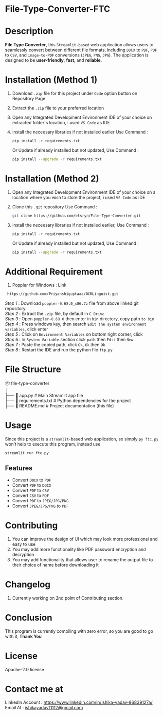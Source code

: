 # File-Type-Converter-FTC

# Description
**File Type Converter**, this `Streamlit-based` web application allows users to seamlessly convert between different file formats, including `DOCX` to `PDF`, `PDF` to `CSV`, and `image-to-PDF` conversions (`JPEG`, `PNG`, `JPG`). The application is designed to be **user-friendly**, **fast**, and **reliable**.

# Installation (Method 1)
1. Download `.zip` file for this project under `Code` option button on Repository Page
2. Extract the `.zip` file to your preferred location
3. Open any Integrated Development Environment IDE of your choice on extracted folder's location, i used `VS Code` as IDE
4. Install the neceesary libraries if not installed earlier
   Use Command :
   ```bash
   pip install -r requirements.txt
   ```

   Or Update if already installed but not updated, Use Command :
   ```bash
   pip install --upgrade -r requirements.txt
   ```
# Installation (Method 2)
1. Open any Integrated Development Environment IDE of your choice on a location where you wish to store the project, i used `VS Code` as IDE
2. Clone this `.git` repository
   Use Command :
   ```bash
   git clone https://github.com/etsryn/File-Type-Converter.git
   ```
3. Install the neceesary libraries if not installed earlier, Use Command :
   ```bash
   pip install -r requirements.txt
   ```

   Or Update if already installed but not updated, Use Command :
   ```bash
   pip install --upgrade -r requirements.txt
   ```

# Additional Requirement
1. Poppler for Windows : Link
  ```bash
   https://github.com/Priyanshiguptaaa/OCRLinguist.git
   ```
*Step 1* : Download `poppler-0.68.0_x86.7z` file from above linked git repository.<br />
*Step 2* : Extract the `.zip` file, by default in `C Drive`<br />
*Step 3* : Open `poppler-0.68.0` then enter in `bin` directory, copy path `to bin`<br />
*Step 4* : Press windows key, then search `Edit the system environment variables`, click enter<br />
*Step 5* : Click on `Environment Variables` on bottom right corner, click<br />
*Step 6* : In `System Variable` section click `path` then `Edit` then `New`<br />
*Step 7* : Paste the copied path, click `Ok`, `Ok` then `Ok`<br />
*Step 8* : Restart the IDE and run the python file `ftp.py`   

# File Structure
📦 file-type-converter<br />
│<br />
├── 📜 app.py                 # Main Streamlit app file<br />
├── 📜 requirements.txt        # Python dependencies for the project<br />
├── 📜 README.md               # Project documentation (this file)<br />

# Usage
Since this project is a `streamlit`-based web application, so simply `py ftc.py` won't help to execute this program, instead use
   ```bash
   streamlit run ftc.py
```
## Features

- Convert `DOCX` to `PDF`
- Convert `PDF` to `DOCX`
- Convert `PDF` to `CSV`
- Convert `CSV` to `PDF`
- Convert `PDF` to `JPEG/JPG/PNG`
- Convert `JPEG/JPG/PNG` to `PDF`

# Contributing
1. You can improve the design of UI which may look more professional and easy to use
2. You may add more functionality like PDF password encryption and decryption
3. You may add functionality that allows user to rename the output file to their choice of name before downloading it

# Changelog
1. Currently working on 2nd point of Contributing section.

# Conclusion
This program is currently compiling with zero error, so you are good to go with it, **Thank You**

# License
Apache-2.0 license

# Contact me at
LinkedIn Account : https://www.linkedin.com/in/ishika-yadav-86839127a/<br />
Email At : ishikayadav11112@gmail.com
